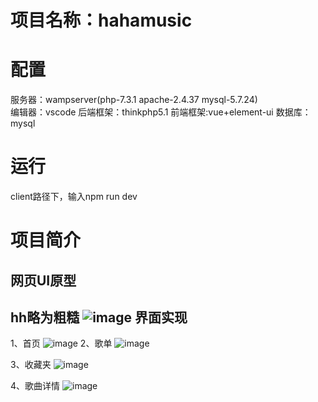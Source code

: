 项目名称：hahamusic
=====
配置
==

服务器：wampserver(php-7.3.1 apache-2.4.37 mysql-5.7.24)<br>
编辑器：vscode
后端框架：thinkphp5.1
前端框架:vue+element-ui
数据库：mysql

运行
===
  client路径下，输入npm run dev

项目简介
===
网页UI原型
----
hh略为粗糙
![image](https://user-images.githubusercontent.com/76102674/177081540-b3b483d6-867a-4975-98d0-893e60dc8de9.png)
界面实现
---
1、首页
![image](https://user-images.githubusercontent.com/76102674/177081738-eed81729-fbe3-42ad-9dea-c7e1becba9d4.png)
2、歌单
![image](https://user-images.githubusercontent.com/76102674/177081833-2af29cde-04a2-4ed7-b299-879a8037a84f.png)

3、收藏夹
![image](https://user-images.githubusercontent.com/76102674/177081808-29de3deb-acf0-4b1c-a484-d9380cfd23ac.png)

4、歌曲详情
![image](https://user-images.githubusercontent.com/76102674/177081813-1ebb390e-1f93-4fca-b719-6e8645f1ec7a.png)
